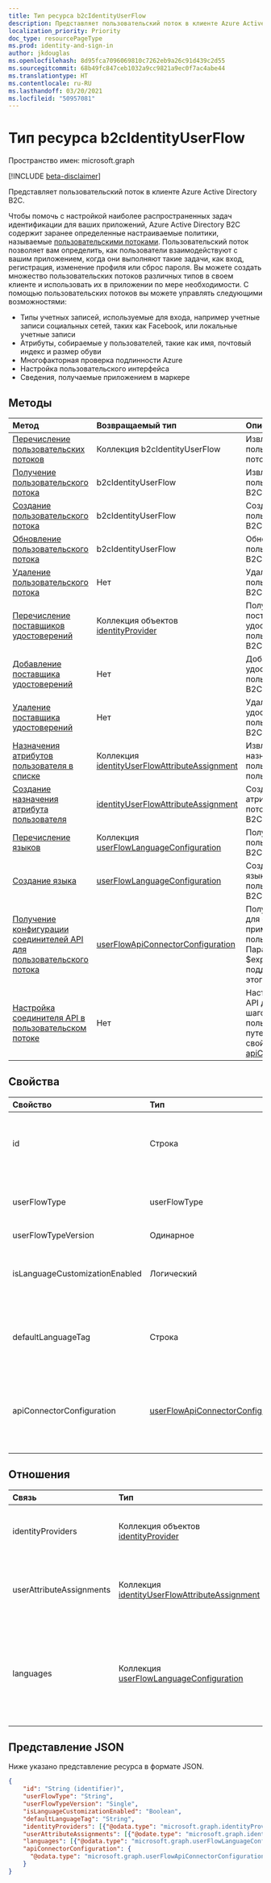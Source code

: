 ```yaml
---
title: Тип ресурса b2cIdentityUserFlow
description: Представляет пользовательский поток в клиенте Azure Active Directory B2C.
localization_priority: Priority
doc_type: resourcePageType
ms.prod: identity-and-sign-in
author: jkdouglas
ms.openlocfilehash: 8d95fca7096069810c7262eb9a26c91d439c2d55
ms.sourcegitcommit: 68b49fc847ceb1032a9cc9821a9ec0f7ac4abe44
ms.translationtype: HT
ms.contentlocale: ru-RU
ms.lasthandoff: 03/20/2021
ms.locfileid: "50957081"
---
```

# <a name="b2cidentityuserflow-resource-type"></a>Тип ресурса b2cIdentityUserFlow

Пространство имен: microsoft.graph

[!INCLUDE [beta-disclaimer](../../includes/beta-disclaimer.md)]

Представляет пользовательский поток в клиенте Azure Active Directory B2C.

Чтобы помочь с настройкой наиболее распространенных задач идентификации для ваших приложений, Azure Active Directory B2C содержит заранее определенные настраиваемые политики, называемые [пользовательскими потоками](/azure/active-directory-b2c/user-flow-overview). Пользовательский поток позволяет вам определить, как пользователи взаимодействуют с вашим приложением, когда они выполняют такие задачи, как вход, регистрация, изменение профиля или сброс пароля. Вы можете создать множество пользовательских потоков различных типов в своем клиенте и использовать их в приложении по мере необходимости. С помощью пользовательских потоков вы можете управлять следующими возможностями:

- Типы учетных записей, используемые для входа, например учетные записи социальных сетей, таких как Facebook, или локальные учетные записи
- Атрибуты, собираемые у пользователей, такие как имя, почтовый индекс и размер обуви
- Многофакторная проверка подлинности Azure
- Настройка пользовательского интерфейса
- Сведения, получаемые приложением в маркере

## <a name="methods"></a>Методы

| Метод       | Возвращаемый тип  |Описание|
|:---------------|:--------|:----------|
|[Перечисление пользовательских потоков](../api/identitycontainer-list-b2cuserflows.md)|Коллекция b2cIdentityUserFlow|Извлечение всех пользовательских потоков B2C.|
|[Получение пользовательского потока](../api/b2cidentityuserflow-get.md)|b2cIdentityUserFlow|Извлечение свойств пользовательского потока B2C.|
|[Создание пользовательского потока](../api/identitycontainer-post-b2cuserflows.md)|b2cIdentityUserFlow|Создание пользовательского потока B2C.|
|[Обновление пользовательского потока](../api/b2cidentityuserflow-update.md)|b2cIdentityUserFlow|Обновление свойств пользовательского потока B2C.|
|[Удаление пользовательского потока](../api/b2cidentityuserflow-delete.md)|Нет|Удаление пользовательского потока B2C.|
|[Перечисление поставщиков удостоверений](../api/b2cidentityuserflow-list-identityproviders.md)|Коллекция объектов [identityProvider](../resources/identityProvider.md)|Получение всех поставщиков удостоверений в пользовательском потоке B2C.|
|[Добавление поставщика удостоверений](../api/b2cidentityuserflow-post-identityproviders.md)|Нет|Добавление поставщика удостоверений в пользовательский поток B2C.|
|[Удаление поставщика удостоверений](../api/b2cidentityuserflow-delete-identityproviders.md)|Нет|Удаление поставщика удостоверений из пользовательского потока B2C.|
|[Назначения атрибутов пользователя в списке](../api/b2cidentityuserflow-list-userattributeassignments.md)|Коллекция [identityUserFlowAttributeAssignment](../resources/identityuserflowattributeassignment.md)|Извлечение всех назначений атрибутов пользователя в потоке пользователей B2C.|
|[Создание назначения атрибута пользователя](../api/b2cidentityuserflow-post-userattributeassignments.md)|[identityUserFlowAttributeAssignment](../resources/identityuserflowattributeassignment.md)|Создание назначения атрибута пользователя в потоке пользователей B2C.|
|[Перечисление языков](../api/b2cidentityuserflow-list-languages.md)|Коллекция [userFlowLanguageConfiguration](../resources/userflowlanguageconfiguration.md)|Получение всех языков в пользовательском потоке B2C.|
|[Создание языка](../api/b2cidentityuserflow-put-languages.md)|[userFlowLanguageConfiguration](../resources/userflowlanguageconfiguration.md)|Создание нестандартного языка в пользовательском потоке B2C.|
|[Получение конфигурации соединителей API для пользовательского потока](../api/b2cidentityuserflow-get-apiConnectorConfiguration.md)|[userFlowApiConnectorConfiguration](../resources/userflowapiconnectorconfiguration.md)| Получение конфигурации для соединителей API, применяемых в пользовательском потоке. Параметр запроса $expand не поддерживается для этого метода.|
|[Настройка соединителя API в пользовательском потоке](../api/b2cidentityuserflow-put-apiConnectorConfiguration.md)|Нет| Настройка соединителя API для определенных шагов в пользовательском потоке путем обновления свойства [apiConnectorConfiguration](../resources/userflowapiconnectorconfiguration.md).|

## <a name="properties"></a>Свойства

|Свойство|Тип|Описание|
|:---------------|:--------|:----------|
|id|Строка|Имя пользовательского потока. Это обязательное значение, не изменяемое после создания. После создания перед именем будет добавлен префикс со значением `B2C_1_`.|
|userFlowType|userFlowType|[Тип пользовательского потока](/azure/active-directory-b2c/user-flow-versions). Поддерживаемые значения для **userFlowType**: `signUp`, `signIn`, `signUpOrSignIn`, `passwordReset`, `profileUpdate`, `resourceOwner`.|
|userFlowTypeVersion|Одинарное|Версия пользовательского потока.|
|isLanguageCustomizationEnabled|Логический|Свойство, определяющее, включена ли языковая настройка в пользовательском потоке B2C. Настройка языка по умолчанию не включена для пользовательского потока B2C.|
|defaultLanguageTag|Строка|Указывает b2cIdentityUserFlow как язык по умолчанию, который используется, если в запросе не указан тег `ui_locale`. Это поле соответствует спецификации [RFC 5646](https://tools.ietf.org/html/rfc5646).|
|apiConnectorConfiguration|[userFlowApiConnectorConfiguration](../resources/userflowapiconnectorconfiguration.md)|Настройка для включения соединителя API с целью использования в составе пользовательского потока. Вы можете получить значение этого объекта только с помощью метода [Получение userFlowApiConnectorConfiguration](../api/b2cidentityuserflow-get-apiConnectorConfiguration.md).|

## <a name="relationships"></a>Отношения

| Связь       | Тип  |Описание|
|:---------------|:--------|:----------|
|identityProviders|Коллекция объектов [identityProvider](../resources/identityprovider.md)|Поставщики удостоверений, включенные в пользовательский поток.|
|userAttributeAssignments|Коллекция [identityUserFlowAttributeAssignment](../resources/identityuserflowattributeassignment.md)|Назначения атрибутов пользователя, включенные в поток пользователей.|
|languages|Коллекция [userFlowLanguageConfiguration](../resources/userflowlanguageconfiguration.md)|Языки, поддерживаемые при настройке в пользовательском потоке. Настройка языка по умолчанию не включена в пользовательском потоке B2C.|

## <a name="json-representation"></a>Представление JSON

Ниже указано представление ресурса в формате JSON.

<!-- {
  "blockType": "resource",
  "@odata.type": "microsoft.graph.b2cIdentityUserFlow",
  "optionalProperties": [],
  "keyProperty": "id"
} -->

```json
{
    "id": "String (identifier)",
    "userFlowType": "String",
    "userFlowTypeVersion": "Single",
    "isLanguageCustomizationEnabled": "Boolean",
    "defaultLanguageTag": "String",
    "identityProviders": [{"@odata.type": "microsoft.graph.identityProvider"}],
    "userAttributeAssignments": [{"@odate.type": "microsoft.graph.identityUserFlowAttributeAssignment"}],
    "languages": [{"@odata.type": "microsoft.graph.userFlowLanguageConfiguration"}],
    "apiConnectorConfiguration": {
      "@odata.type": "microsoft.graph.userFlowApiConnectorConfiguration"
    }
}
```
